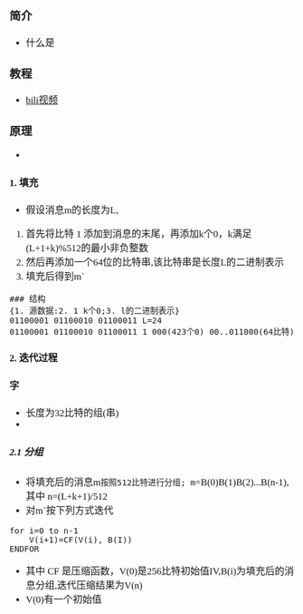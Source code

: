 <span  style="font-family: Simsun,serif; font-size: 17px; ">

### 简介

- 什么是

### 教程

- [bili视频](https://www.bilibili.com/video/BV1gi4y1C7zf)

### 原理

-

#### 1. 填充

- 假设消息m的长度为L,

1. 首先将比特 1 添加到消息的末尾，再添加k个0，k满足(L+1+k)%512的最小非负整数
2. 然后再添加一个64位的比特串,该比特串是长度L的二进制表示
3. 填充后得到m`

~~~
### 结构
{1. 源数据:2. 1 k个0;3. l的二进制表示}
01100001 01100010 01100011 L=24
01100001 01100010 01100011 1 000(423个0) 00..011000(64比特)
~~~

#### 2. 迭代过程

#### 字

- 长度为32比特的组(串)
-

##### 2.1 分组

- 将填充后的消息m`按照512比特进行分组; m`=B(0)B(1)B(2)...B(n-1),其中 n=(L+k+1)/512
- 对m`按下列方式迭代

~~~
for i=0 to n-1
    V(i+1)=CF(V(i), B(I))
ENDFOR
~~~

- 其中 CF 是压缩函数，V(0)是256比特初始值IV,B(i)为填充后的消息分组,迭代压缩结果为V(n)
- V(0)有一个初始值

</span>